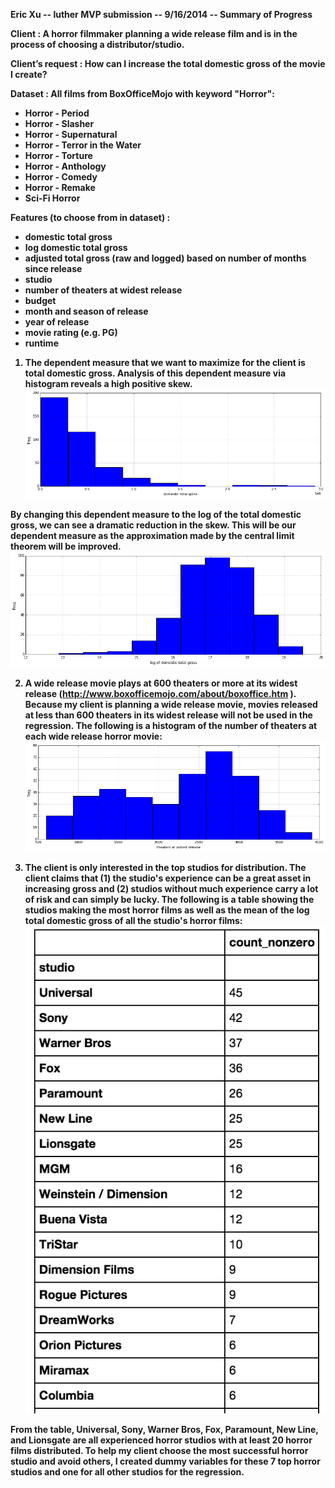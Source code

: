 <b>Eric Xu -- luther MVP submission -- 9/16/2014 -- Summary of Progress<b>

Client : A horror filmmaker planning a wide release film and is in the process of choosing a distributor/studio.

Client’s request :  How can I increase the total domestic gross of the movie I create? 

Dataset : All films from BoxOfficeMojo with keyword "Horror":

  - Horror - Period
  - Horror - Slasher
  - Horror - Supernatural
  - Horror - Terror in the Water
  - Horror - Torture
  - Horror - Anthology
  - Horror - Comedy
  - Horror - Remake
  - Sci-Fi Horror

Features (to choose from in dataset) : 

  - domestic total gross 
  - log domestic total gross
  - adjusted total gross (raw and logged) based on number of months since release
  - studio
  - number of theaters at widest release
  - budget
  - month and season of release
  - year of release
  - movie rating (e.g. PG)
  - runtime



1.  The dependent measure that we want to maximize for the client is total domestic gross.  Analysis of this dependent measure via histogram reveals a high positive skew.  
![](./img/dtgHist.png)  
  
By changing this dependent measure to the log of the total domestic gross, we can see a dramatic reduction in the skew.  This will be our dependent measure as the approximation made by the central limit theorem will be improved.
![](./img/dtgLogHist.png)

2.  A wide release movie plays at 600 theaters or more at its widest release (http://www.boxofficemojo.com/about/boxoffice.htm ).  Because my client is planning a wide release movie, movies released at less than 600 theaters in its widest release will not be used in the regression. The following is a histogram of the number of theaters at each wide release horror movie:
![](./img/TheaterNumberHist.png)


3.  The client is only interested in the top studios for distribution.  The client claims that (1) the studio's experience can be a great asset in increasing gross and (2) studios without much experience carry a lot of risk and can simply be lucky.  The following is a table showing the studios making the most horror films as well as the mean of the log total domestic gross of all the studio's horror films:
![](./img/tableStudioCount.png)


From the table, Universal, Sony, Warner Bros, Fox, Paramount, New Line, and Lionsgate are all experienced horror studios with at least 20 horror films distributed.  To help my client choose the most successful horror studio and avoid others, I created dummy variables for these 7 top horror studios and one for all other studios for the regression.  





